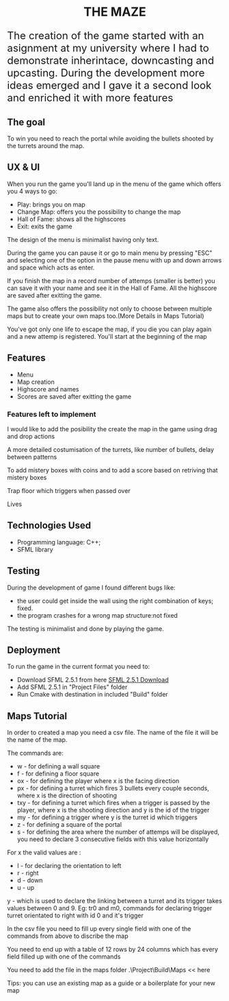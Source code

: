 <h1 style="text-align:center">THE MAZE</h1>

<p style="font-size:1.5rem">
    The creation of the game started with an asignment at my university where I had to demonstrate
    inherintace, downcasting and upcasting. During the development more ideas emerged and I gave it a second
    look and enriched it with more features
</p>
<h2> The goal</h2>
<p> To win you need to reach the portal while avoiding the bullets shooted by the turrets around the map.</p>

<h2>UX & UI</h2>
<p>
When you run the game you'll land up in the menu of the game which offers you 4 ways to go:
    <ul>
        <li>Play: brings you on map </li>
        <li>Change Map: offers you the possibility to change the map</li>
        <li>Hall of Fame: shows all the highscores </li>
        <li>Exit: exits the game</li>
    </ul>
    The design of the menu is minimalist having only text.
</p>
<p>
    During the game you can pause it or go to main menu by pressing "ESC" and selecting one of the option in the pause
    menu with up and down arrows and space which acts as enter.
</p>
<p>
    If you finish the map in a record number of attemps (smaller is better) you can save it with your name and see it in the Hall of Fame. All the highscore are saved after exitting the game.
</p>
<p>
    The game also offers the possibility not only to choose between multiple maps but to create your own maps too.(More Details in Maps Tutorial)
</p>
<p>You've got only one life to escape the map, if you die you can play again and a new attemp is registered. You'll start at the beginning of the map</p>

<h2>Features</h2>
<ul>
    <li>Menu</li>
    <li>Map creation</li>
    <li>Highscore and names</li>
    <li>Scores are saved after exitting the game</li>
</ul>
<h3>Features left to implement</h3>
<p>I would like to add the posibility the create the map in the game using drag and drop actions</p>
<p>A more detailed costumisation of the turrets, like number of bullets, delay between patterns</p>
<p>To add mistery boxes with coins and to add a score based on retriving that mistery boxes</p>
<p>Trap floor which triggers when passed over</p>
<p>Lives</p>

<h2>Technologies Used</h2>
<p>
    <ul>
        <li>Programming language: C++;</li>
        <li>SFML library</li>
    </ul>
</p>
<h2>Testing</h2>
<p>
    During the development of game I found different bugs like:
    <ul>
        <li>the user could get inside the wall using the right combination of keys; fixed.</li>
        <li>the program crashes for a wrong map structure:not fixed</li>
    </ul>
    The testing is minimalist and done by playing the game.
</p>
<h2>Deployment</h2>
<p>
    To run the game in the current format you need to:
    <ul>
        <li>
            Download SFML 2.5.1 from here <a href="https://www.sfml-dev.org/download/sfml/2.5.1/">SFML 2.5.1 Download</a>
        </li>
        <li>Add SFML 2.5.1 in "Project Files" folder </li>
        <li>Run Cmake with destination in included "Build" folder</li>
    </ul>
</p>
<h2>Maps Tutorial</h2>
<p>
    In order to created a map you need a csv file. The name of the file it will be the name of the map.
</p>
<p>
    The commands are:
    <ul>
        <li>w - for defining a wall square </li>
        <li>f - for defining a floor square</li>
        <li>ox - for defining the player where x is the facing direction</li>
        <li>px - for defining a turret which fires 3 bullets every couple seconds, where x is the direction of shooting</li>
        <li>txy -  for defining a turret which fires when a trigger is passed by the player, where x is the shooting direction and y is the id of the trigger</li>
        <li>my -  for defining a trigger where y is the turret id which triggers</li>
        <li>z -  for defining a square of the portal </li>
        <li>s -  for defining the area where the number of attemps will be displayed, you need to declare 3 consecutive fields with this value horizontally </li>
    </ul>
    <span>For x the valid values are :</span>
    <ul>
        <li>l - for declaring the orientation to left</li>
        <li>r - right</li>
        <li>d - down</li>
        <li>u - up</li>
    </ul>
    <p> y - which is used to declare the linking between a turret and its trigger takes values between 0 and 9. Eg: tr0 and m0, commands for declaring trigger turret orientated to right with id 0 and it's trigger </p>
    <p>In the csv file you need to fill up every single field with one of the commands from above to discribe the map</p>
    <p>You need to end up with a table of 12 rows by 24 columns which has every field filled up with one of the commands</p>
    <p>You need to add the file in the maps folder .\Project\Build\Maps  << here </p>
    <p>Tips: you can use an existing map as a guide or a boilerplate for your new map</p>


</p>

